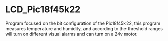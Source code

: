 # LCD_Pic18f45k22
Program focused on the bit configuration of the Pic18f45k22, this program measures temperature and humidity, and according to the threshold ranges will turn on different visual alarms and can turn on a 24v motor.
